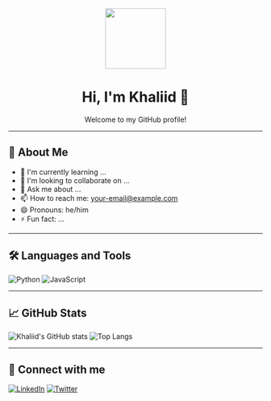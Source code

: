 <!-- Profile Header -->
<div align="center">
  <img src="https://avatars.githubusercontent.com/u/your-github-id?v=4" width="120"/>
  <h1>Hi, I'm Khaliid 👋</h1>
  <p>Welcome to my GitHub profile!</p>
</div>

---

## 🚀 About Me

- 🌱 I'm currently learning ...
- 👯 I'm looking to collaborate on ...
- 💬 Ask me about ...
- 📫 How to reach me: [your-email@example.com](mailto:your-email@example.com)
- 😄 Pronouns: he/him
- ⚡ Fun fact: ...

---

## 🛠️ Languages and Tools

![Python](https://img.shields.io/badge/Python-3776AB?style=for-the-badge&logo=python&logoColor=white)
![JavaScript](https://img.shields.io/badge/JavaScript-F7DF1E?style=for-the-badge&logo=javascript&logoColor=black)
<!-- Add more badges from https://shields.io or https://devicon.dev -->

---

## 📈 GitHub Stats

![Khaliid's GitHub stats](https://github-readme-stats.vercel.app/api?username=kahliidc3&show_icons=true&theme=radical)
![Top Langs](https://github-readme-stats.vercel.app/api/top-langs/?username=kahliidc3&layout=compact)

---

## 🔗 Connect with me

[![LinkedIn](https://img.shields.io/badge/LinkedIn-blue?style=flat&logo=linkedin)](https://linkedin.com/in/your-linkedin)
[![Twitter](https://img.shields.io/badge/Twitter-blue?style=flat&logo=twitter)](https://twitter.com/your-twitter)